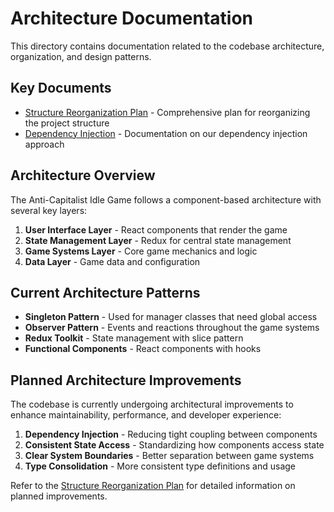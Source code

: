 # Architecture Documentation

This directory contains documentation related to the codebase architecture, organization, and design patterns.

## Key Documents

- [Structure Reorganization Plan](structure-reorganization.md) - Comprehensive plan for reorganizing the project structure
- [Dependency Injection](../dependency-injection/dependency-injection.md) - Documentation on our dependency injection approach

## Architecture Overview

The Anti-Capitalist Idle Game follows a component-based architecture with several key layers:

1. **User Interface Layer** - React components that render the game
2. **State Management Layer** - Redux for central state management
3. **Game Systems Layer** - Core game mechanics and logic
4. **Data Layer** - Game data and configuration

## Current Architecture Patterns

- **Singleton Pattern** - Used for manager classes that need global access
- **Observer Pattern** - Events and reactions throughout the game systems
- **Redux Toolkit** - State management with slice pattern
- **Functional Components** - React components with hooks

## Planned Architecture Improvements

The codebase is currently undergoing architectural improvements to enhance maintainability, performance, and developer experience:

1. **Dependency Injection** - Reducing tight coupling between components
2. **Consistent State Access** - Standardizing how components access state
3. **Clear System Boundaries** - Better separation between game systems
4. **Type Consolidation** - More consistent type definitions and usage

Refer to the [Structure Reorganization Plan](structure-reorganization.md) for detailed information on planned improvements.